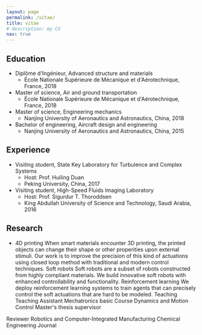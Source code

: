 ```yaml
---
layout: page
permalink: /vitae/
title: vitae
# description: my CV
nav: true
---
```



## Education
- Diplôme d'Ingénieur, Advanced structure and materials
    - École Nationale Supérieure de Mécanique et d'Aérotechnique, France, 2018
- Master of science, Air and ground transportation
    - École Nationale Supérieure de Mécanique et d'Aérotechnique, France, 2018
- Master of science, Engineering mechanics
    - Nanjing University of Aeronautics and Astronautics, China, 2018
- Bachelor of engineering, Aircraft design and engineering
    - Nanjing University of Aeronautics and Astronautics, China, 2015
          
## Experience
- Visiting student, State Key Laboratory for Turbulence and Complex Systems
    - Host: Prof. Huiling Duan
    - Peking University, China, 2017
- Visiting student, High-Speed Fluids Imaging Laboratory
    - Host: Prof. Sigurdur T. Thoroddsen
    - King Abdullah University of Science and Technology, Saudi Arabia, 2016
          
## Research
- 4D printing
 When smart materials encounter 3D printing, the printed objects can change their shape or other properities upon external stimuli. Our work is to improve the precision of this kind of actuations using closed loop method with traditional and modern control techniques.
Soft robots
Soft robots are a subset of robots constructed from highly compliant materials. We build innovative soft robots with enhanced controllability and functionality.
Reinforcement learning
We deploy reinforcement learning systems to train agents that can precisely control the soft actuations that are hard to be modeled.
Teaching
Teaching Assistant
Mechatronics basic Course
Dynamics and Motion Control
Master's thesis supervisor
      
Reviewer
Robotics and Computer-Integrated Manufacturing
Chemical Engineering Journal
